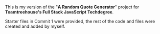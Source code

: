 This is my version of the "**A Random Quote Generator**" project for **Teamtreehouse's Full Stack JavaScript Techdegree**.

Starter files in Commit 1 were provided, the rest of the code and files were created and added by myself.

